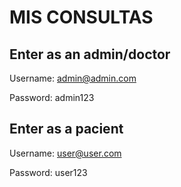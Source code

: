 # MIS CONSULTAS

## Enter as an admin/doctor
Username: admin@admin.com

Password: admin123

## Enter as a pacient
Username: user@user.com

Password: user123
